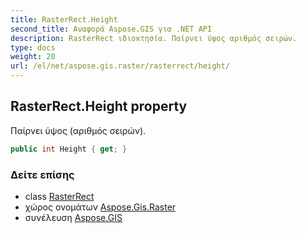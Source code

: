 ```yaml
---
title: RasterRect.Height
second_title: Αναφορά Aspose.GIS για .NET API
description: RasterRect ιδιοκτησία. Παίρνει ύψος αριθμός σειρών.
type: docs
weight: 20
url: /el/net/aspose.gis.raster/rasterrect/height/
---
```

## RasterRect.Height property

Παίρνει ύψος (αριθμός σειρών).

```csharp
public int Height { get; }
```

### Δείτε επίσης

* class [RasterRect](../)
* χώρος ονομάτων [Aspose.Gis.Raster](../../rasterrect/)
* συνέλευση [Aspose.GIS](../../../)


